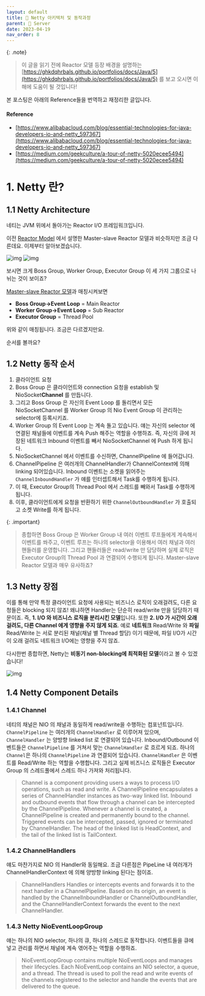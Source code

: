 ```yaml
---
layout: default
title: 📌 Netty 아키텍처 및 동작과정
parent: 📌 Server
date: 2023-04-19
nav_order: 8
---
```


{: .note}
> 이 글을 읽기 전에 Reactor 모델 등장 배경을 설명하는 [https://ghkdqhrbals.github.io/portfolios/docs/Java/5](https://ghkdqhrbals.github.io/portfolios/docs/Java/5) 를 보고 오시면 이해에 도움이 될 것입니다!

본 포스팅은 아래의 Reference들을 번역하고 재정리한 글입니다.

#### Reference
* [https://www.alibabacloud.com/blog/essential-technologies-for-java-developers-io-and-netty_597367](https://www.alibabacloud.com/blog/essential-technologies-for-java-developers-io-and-netty_597367)
* [https://medium.com/geekculture/a-tour-of-netty-5020ecee5494](https://medium.com/geekculture/a-tour-of-netty-5020ecee5494)

# 1. Netty 란?
## 1.1 Netty Architecture
네티는 JVM 위에서 돌아가는 Reactor I/O 프레임워크입니다.

이전 [Reactor Model](https://ghkdqhrbals.github.io/portfolios/docs/Java/5/#24-master-slave-reactor-model-multiple-reactors-and-threads) 에서 설명한 Master-slave Reactor 모델과 비슷하지만 조금 다른데요. 이제부터 알아보겠습니다.

![img](../../../assets/img/netty/8.webp)
![img](../../../assets/img/netty/10.png)

보시면 크게 Boss Group, Worker Group, Executor Group 이 세 가지 그룹으로 나뉘는 것이 보이죠?

[Master-slave Reactor 모델](https://ghkdqhrbals.github.io/portfolios/docs/Java/5/#24-master-slave-reactor-model-multiple-reactors-and-threads)과 매칭시켜보면 

* **Boss Group->Event Loop** = Main Reactor
* **Worker Group->Event Loop** = Sub Reactor
* **Executor Group** = Thread Pool 

위와 같이 매칭됩니다. 조금은 다르겠지만요.

순서를 볼까요?

## 1.2 Netty 동작 순서

1. 클라이언트 요청
2. Boss Group 은 클라이언트와 connection 요청을 establish 및 NioSocket**Channel** 를 만듭니다.
3. 그리고 Boss Group 은 자신의 Event Loop 를 돌리면서 모든 NioSocketChannel 를 Worker Group 의 Nio Event Group 이 관리하는 selector에 등록시키죠.
4. Worker Group 의 Event Loop 는 계속 돌고 있습니다. 얘는 자신의 selector 에 연결된 채널들에 이벤트를 계속 Push 해주는 역할을 수행하죠. 즉, 자신의 큐에 저장된 네트워크 Inbound 이벤트를 빼서 NioSocketChannel 에 Push 하게 됩니다.
5. NioSocketChannel 에서 이벤트를 수신하면, ChannelPipeline 에 들어갑니다.
6. ChannelPipeline 은 여러개의 ChannelHandler가 ChannelContext에 의해 linking 되어있습니다. Inbound 이벤트는 소켓을 읽어주는 `ChannelInboundHandler` 가 얘를 인터셉트해서 Task를 수행하게 됩니다.
7. 이 때, Executor Group의 Thread Pool 에서 스레드를 빼와서 Task를 수행하게 됩니다.
8. 이후, 클라이언트에게 요청을 반환하기 위한 `ChannelOutboundHandler` 가 호출되고 소켓 Write를 하게 됩니다.

{: .important}
> 종합하면 Boss Group 은 Worker Group 내 여러 이벤트 루프들에게 계속해서 이벤트를 쏴주고, 이벤트 루프는 하나의 selector을 이용해서 여러 채널과 여러 핸들러를 운영합니다. 그리고 핸들러들은 read/write 만 담당하며 실제 로직은 Executor Group의 Thread Pool 과 연결되어 수행되게 됩니다. Master-slave Reactor 모델과 매우 유사하죠?

## 1.3 Netty 장점

이를 통해 만약 특정 클라이언트 요청에 사용되는 비즈니스 로직이 오래걸려도, 다른 요청들은 blocking 되지 않죠! 왜냐하면 Handler는 단순히 read/write 만을 담당하기 때문이죠. 즉, **1. I/O 와 비즈니스 로직을 분리시킨 모델**입니다. 또한 **2. I/O 가 시간이 오래 걸려도, 다른 Channel 에게 영향을 주지 않게 되죠**. 예로 **네트워크** Read/Write 와 **파일** Read/Write 는 서로 분리된 채널(채널 별 Thread 할당) 이기 때문에, 파일 I/O가 시간이 오래 걸려도 네트워크 I/O에는 영향을 주지 않죠.

다시한번 종합하면, Netty는 **비동기 non-blocking에 최적화된 모델**이라고 볼 수 있겠습니다!

![img](../../../assets/img/netty/9.webp)

## 1.4 Netty Component Details

### 1.4.1 Channel

네티의 채널은 NIO 의 채널과 동일하게 read/write을 수행하는 컴포넌트입니다. `ChannelPipeline` 는 여러개의 `ChannelHandler` 로 이루어져 있으며, `ChannelHandler` 는 양방향 linked list 로 연결되어 있습니다. Inbound/Outbound 이벤트들은 `ChannelPipeline` 를 거쳐서 맞는 `ChannelHandler` 로 흐르게 되죠. 하나의 `Channel`은 하나의 `ChannelPipeline` 과 연결되어 있습니다. `ChannelHandler` 은 이벤트를 Read/Write 하는 역할을 수행합니다. 그리고 실제 비즈니스 로직들은 Executor Group 의 스레드풀에서 스레드 하나 가져와 처리됩니다.

> Channel is a component providing users a ways to process I/O operations, such as read and write.
A ChannelPipeline encapsulates a series of ChannelHandler instances as two-way linked list. Inbound and outbound events that flow through a channel can be intercepted by the ChannelPipeline. Whenever a channel is created, a ChannelPipeline is created and permanently bound to the channel. Triggered events can be intercepted, passed, ignored or terminated by ChannelHandler. The head of the linked list is HeadContext, and the tail of the linked list is TailContext.


### 1.4.2 ChannelHandlers

얘도 마찬가지로 NIO 의 Handler와 동일해요. 조금 다른점은 PipeLine 내 여러개가 ChannelHandlerContext 에 의해 양방향 linking 된다는 점이죠.

> ChannelHandlers Handles or intercepts events and forwards it to the next handler in a ChannelPipeline.
Based on its origin, an event is handled by the ChannelInboundHandler or ChannelOutboundHandler, and the ChannelHandlerContext forwards the event to the next ChannelHandler.

### 1.4.3 Netty NioEventLoopGroup

얘는 하나의 NIO selector, 하나의 큐, 하나의 스레드로 동작합니다. 이벤트들을 큐에 넣고 관리를 하면서 채널에 계속 엮어주는 역할을 수행하죠.

> NioEventLoopGroup contains multiple NioEventLoops and manages their lifecycles. Each NioEventLoop contains an NIO selector, a queue, and a thread. The thread is used to poll the read and write events of the channels registered to the selector and handle the events that are delivered to the queue.
